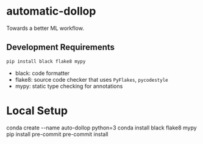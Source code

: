 # automatic-dollop

Towards a better ML workflow.

## Development Requirements

```bash
pip install black flake8 mypy
```
* black: code formatter
* flake8: source code checker that uses `PyFlakes`, `pycodestyle`
* mypy: static type checking for annotations

# Local Setup

conda create --name auto-dollop python=3
conda install black flake8 mypy
pip install pre-commit
pre-commit install
